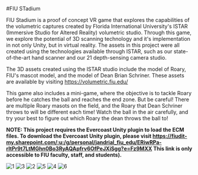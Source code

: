 #FIU STadium

FIU Stadium is a proof of concept VR game that explores the capabilities of the volumetric captures created by Florida International University's ISTAR (Immersive Studio for Altered Reality) volumetric studio. Through this game, we explore the potential of 3D scanning technology and it's implementation in not only Unity, but in virtual reality. The assets in this project were all created using the technologies available through ISTAR, such as our state-of-the-art hand scanner and our 21 depth-sensing camera studio.

The 3D assets created using the ISTAR studio include the model of Roary, FIU's mascot model, and the model of Dean Brian Schriner. These assets are available by visiting https://volumetric.fiu.edu/

This game also includes a mini-game, where the objective is to tackle Roary before he catches the ball and reaches the end zone. But be careful! There are multiple Roary masots on the field, and the Roary that Dean Schriner throws to will be different each time! Watch the ball in the air carefully, and try your best to figure out which Roary the dean throws the ball to!

**NOTE: This project requires the Evercoast Unity plugin to load the ECM files. To download the Evercoast Unity plugin, please visit https://fiudit-my.sharepoint.com/:u:/g/personal/jandrial_fiu_edu/ERiwRPa-rItPr9t7LtMGhn0Bo3RyAQApfrv6OfPeJXiSgg?e=Fz9MXX  This link is only accessible to FIU faculty, staff, and students).**

![1](https://github.com/FIUMTS/roarytacklevrproject/assets/89668382/9aefcdd5-d341-449c-bf09-905e945a7ece)
![3](https://github.com/FIUMTS/roarytacklevrproject/assets/89668382/6fcf99e0-72e9-4a0d-9741-7c18187f0395)
![2](https://github.com/FIUMTS/roarytacklevrproject/assets/89668382/95a3e4a4-2531-4158-bbd1-d2178b3d8b01)
![5](https://github.com/FIUMTS/roarytacklevrproject/assets/89668382/f30d5a4d-ea2a-4dd8-808f-fce138bfabe3)
![4](https://github.com/FIUMTS/roarytacklevrproject/assets/89668382/c5961aef-8d2c-4187-ad37-191cd7846128)
![6](https://github.com/FIUMTS/roarytacklevrproject/assets/89668382/23e0bbbd-02da-44a9-ab68-77509163b35a)
